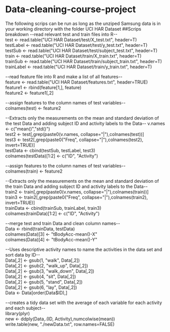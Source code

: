 # Data-cleaning-course-project
The following scrips can be run as long as the unziped Samsung data is in your working directory with the folder UCI HAR Dataset
##Scrips breakdown
--read relevant test and train files into R--  
test <- read.table("UCI HAR Dataset/test/X_test.txt", header=T)  
testLabel <- read.table("UCI HAR Dataset/test/y_test.txt", header=T)  
testSub <- read.table("UCI HAR Dataset/test/subject_test.txt", header=T)  
train <- read.table("UCI HAR Dataset/train/X_train.txt", header=T)  
trainSub <- read.table("UCI HAR Dataset/train/subject_train.txt", header=T)  
trainLabel <- read.table("UCI HAR Dataset/train/y_train.txt", header=T)  

--read feature file into R and make a list of all features--  
feature <- read.table("UCI HAR Dataset/features.txt", header=TRUE)  
feature1 <- rbind(feature[1,], feature)  
feature2 <- feature1[,2] 

--assign features to the column names of test variables--   
colnames(test) <- feature2 

--Extracts only the measurements on the mean and standard deviation of the test Data and adding subject ID and activity labels to the Data-- 
v.names <- c("mean()","std()")  
test2 <- test[,grep(paste0(v.names, collapse="|"),colnames(test))]  
test3 <- test2[,grep(paste0("Freq", collapse="|"),colnames(test2), invert=TRUE)]  
testData <- cbind(testSub, testLabel, test3)  
colnames(testData)[1:2] <- c("ID", "Activity")  

--assign features to the column names of test variables--    
colnames(train) <- feature2

--Extracts only the measurements on the mean and standard deviation of the train Data and adding subject ID and activity labels to the Data--   
train2 <- train[,grep(paste0(v.names, collapse="|"),colnames(train))]  
train3 <- train2[,grep(paste0("Freq", collapse="|"),colnames(train2), invert=TRUE)]  
trainData <- cbind(trainSub, trainLabel, train3)  
colnames(trainData)[1:2] <- c("ID", "Activity")

--merge test and train Data and clean column names--  
Data <- rbind(trainData, testData)  
colnames(Data)[3] <- "tBodyAcc-mean()-X"  
colnames(Data)[4] <- "tBodyAcc-mean()-Y"  

--Uses descriptive activity names to name the activities in the data set and sort data by ID--  
Data[,2] <- gsub(1, "walk", Data[,2])  
Data[,2] <- gsub(2, "walk_up", Data[,2])  
Data[,2] <- gsub(3, "walk_down", Data[,2])  
Data[,2] <- gsub(4, "sit", Data[,2])  
Data[,2] <- gsub(5, "stand", Data[,2])  
Data[,2] <- gsub(6, "lay", Data[,2])  
Data <- Data[order(Data$ID),]  


--creates a  tidy data set with the average of each variable for each activity and each subject--  
library(plyr)  
new <- ddply(Data,.(ID, Activity),numcolwise(mean))  
write.table(new, "./newData.txt", row.names=FALSE)  
